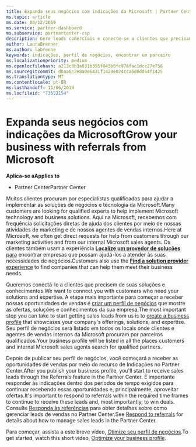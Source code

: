 ```yaml
---
title: Expanda seus negócios com indicações da Microsoft | Partner Center
ms.topic: article
ms.date: 08/12/2019
ms.service: partner-dashboard
ms.subservice: partnercenter-csp
description: Gere leads comerciais e conecte-se a clientes que precisam de ajuda para implementar produtos e soluções Microsoft.
author: LauraBrenner
ms.author: labrenne
keywords: indicações, perfil de negócios, encontrar um parceiro
ms.localizationpriority: medium
ms.openlocfilehash: a213c9b3a031b355f045b8fc976fac1dcc27e756
ms.sourcegitcommit: dbaa6c2e8a0e6431f1420e024cca6d0dd54f1425
ms.translationtype: MT
ms.contentlocale: pt-BR
ms.lasthandoff: 11/06/2019
ms.locfileid: "73652154"
---
```

<!-- FWLink:  https://go.microsoft.com/fwlink/?linkid=849775 (top of page) -->

# <a name="grow-your-business-with-referrals-from-microsoft"></a><span data-ttu-id="c9eb1-104">Expanda seus negócios com indicações da Microsoft</span><span class="sxs-lookup"><span data-stu-id="c9eb1-104">Grow your business with referrals from Microsoft</span></span>

<span data-ttu-id="c9eb1-105">**Aplica-se a**</span><span class="sxs-lookup"><span data-stu-id="c9eb1-105">**Applies to**</span></span>

-  <span data-ttu-id="c9eb1-106">Partner Center</span><span class="sxs-lookup"><span data-stu-id="c9eb1-106">Partner Center</span></span>

<span data-ttu-id="c9eb1-107">Muitos clientes procuram por especialistas qualificados para ajudar a implementar as soluções de negócios e tecnologia da Microsoft.</span><span class="sxs-lookup"><span data-stu-id="c9eb1-107">Many customers are looking for qualified experts to help implement Microsoft technology and business solutions.</span></span> <span data-ttu-id="c9eb1-108">Aqui na Microsoft, recebemos com frequência solicitações diretas de ajuda dos clientes por meio de nossas atividades de marketing e de nossos agentes de vendas internos.</span><span class="sxs-lookup"><span data-stu-id="c9eb1-108">Here at Microsoft, we often get direct requests for help from customers through our marketing activities and from our internal Microsoft sales agents.</span></span> <span data-ttu-id="c9eb1-109">Os clientes também usam a experiência [**Localize um provedor de soluções** para](https://www.microsoft.com/solution-providers/search) encontrar empresas que possam ajudá-los a atender às suas necessidades de negócios.</span><span class="sxs-lookup"><span data-stu-id="c9eb1-109">Customers also use the [**Find a solution provider** experience](https://www.microsoft.com/solution-providers/search) to find companies that can help them meet their business needs.</span></span> 

<span data-ttu-id="c9eb1-110">Queremos conectá-lo a clientes que precisem de suas soluções e conhecimentos.</span><span class="sxs-lookup"><span data-stu-id="c9eb1-110">We want to connect you with customers who need your solutions and expertise.</span></span> <span data-ttu-id="c9eb1-111">A etapa mais importante para começar a receber nossas oportunidades de vendas é [criar um perfil de negócios](create-a-marketing-profile.md) que mostre as ofertas, soluções e conhecimentos da sua empresa.</span><span class="sxs-lookup"><span data-stu-id="c9eb1-111">The most important step you can take to start getting sales leads from us is to [create a business profile](create-a-marketing-profile.md) that showcases your company's offerings, solutions, and expertise.</span></span> <span data-ttu-id="c9eb1-112">Seu perfil de negócios será listado em todos os locais onde clientes e agentes de vendas internos da Microsoft procuram por parceiros qualificados.</span><span class="sxs-lookup"><span data-stu-id="c9eb1-112">Your business profile will be listed in all the places customers and internal Microsoft sales agents search for qualified partners.</span></span> 

 <span data-ttu-id="c9eb1-113">Depois de publicar seu perfil de negócios, você começará a receber as oportunidades de vendas por meio do recurso de Indicações no Partner Center.</span><span class="sxs-lookup"><span data-stu-id="c9eb1-113">After you publish your business profile, you'll start to receive sales leads through the Referrals feature in the Partner Center.</span></span> <span data-ttu-id="c9eb1-114">É importante responder às indicações dentro dos períodos de tempo exigidos para continuar recebendo essas oportunidades e, principalmente, aproveitar ofertas.</span><span class="sxs-lookup"><span data-stu-id="c9eb1-114">It's important to respond to referrals within the required time frames to continue to receive these leads and, most importantly, to win deals.</span></span> <span data-ttu-id="c9eb1-115">Consulte [Responda às referências](responding-to-referrals.md) para obter detalhes sobre como gerenciar leads de vendas no Partner Center.</span><span class="sxs-lookup"><span data-stu-id="c9eb1-115">See [Respond to referrals](responding-to-referrals.md) for details about how to manage sales leads in the Partner Center.</span></span>  

<span data-ttu-id="c9eb1-116">Para começar, assista a este breve vídeo, [Otimize seu perfil de negócios](https://player.vimeo.com/video/252788046).</span><span class="sxs-lookup"><span data-stu-id="c9eb1-116">To get started, watch this short video, [Optimize your business profile](https://player.vimeo.com/video/252788046).</span></span>  

<!-- 
*  [Analyze your business profile](analyze-your-marketing-profile.md) Regularly review and optimize your business profile to make sure you're getting in front of your target customers.
-->
